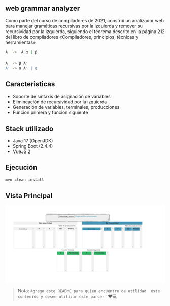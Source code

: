 ## web grammar analyzer

Como parte del curso de compiladores de 2021, construí un analizador web para manejar gramáticas recursivas por la izquierda y remover su recursividad por la izquierda, siguiendo  el teorema descrito en la página 212 del libro de compiladores «Compiladores, principios, técnicas y herramientas»

```sh
A  ->  A α | β

A  -> β A'
A' -> α A' | ε 
```

## Caracteristicas

- Soporte de sintaxis de asignación de variables
- Elimincación de recursividad por la izquierda
- Generación de variables, terminales, producciones
- Funcion primera y funcion siguiente

## Stack utilizado

- Java 17 (OpenJDK)
- Spring Boot (2.4.4)
- VueJS 2

## Ejecución 

```sh
mvn clean install
```

## Vista Principal

![web-view](https://raw.githubusercontent.com/p-jacobo2012240/web-grammar--analyzer/master/src/main/resources/diagrams/frontend-structure-img.png)

> Nota: `Agrego este README para quien encuentre de utilidad  este contenido y desee utilizar este parser ` ❤️💻